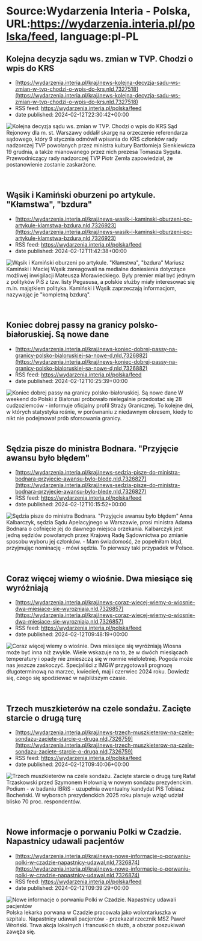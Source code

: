 # Source:Wydarzenia Interia - Polska, URL:https://wydarzenia.interia.pl/polska/feed, language:pl-PL

## Kolejna decyzja sądu ws. zmian w TVP. Chodzi o wpis do KRS
 - [https://wydarzenia.interia.pl/kraj/news-kolejna-decyzja-sadu-ws-zmian-w-tvp-chodzi-o-wpis-do-krs,nId,7327518](https://wydarzenia.interia.pl/kraj/news-kolejna-decyzja-sadu-ws-zmian-w-tvp-chodzi-o-wpis-do-krs,nId,7327518)
 - RSS feed: https://wydarzenia.interia.pl/polska/feed
 - date published: 2024-02-12T22:30:42+00:00

<p><a href="https://wydarzenia.interia.pl/kraj/news-kolejna-decyzja-sadu-ws-zmian-w-tvp-chodzi-o-wpis-do-krs,nId,7327518"><img align="left" alt="Kolejna decyzja sądu ws. zmian w TVP. Chodzi o wpis do KRS" src="https://i.iplsc.com/kolejna-decyzja-sadu-ws-zmian-w-tvp-chodzi-o-wpis-do-krs/000ILE2PMBMBM755-C321.jpg" /></a>Sąd Rejonowy dla m. st. Warszawy oddalił skargę na orzeczenie referendarza sądowego, który 9 stycznia odmówił wpisania do KRS członków rady nadzorczej TVP powołanych przez ministra kultury Bartłomieja Sienkiewicza 19 grudnia, a także mianowanego przez nich prezesa Tomasza Syguta. Przewodniczący rady nadzorczej TVP Piotr Zemła zapowiedział, że postanowienie zostanie zaskarżone.</p><br clear="all" />

## Wąsik i Kamiński oburzeni po artykule. "Kłamstwa", "bzdura"
 - [https://wydarzenia.interia.pl/kraj/news-wasik-i-kaminski-oburzeni-po-artykule-klamstwa-bzdura,nId,7326923](https://wydarzenia.interia.pl/kraj/news-wasik-i-kaminski-oburzeni-po-artykule-klamstwa-bzdura,nId,7326923)
 - RSS feed: https://wydarzenia.interia.pl/polska/feed
 - date published: 2024-02-12T11:42:38+00:00

<p><a href="https://wydarzenia.interia.pl/kraj/news-wasik-i-kaminski-oburzeni-po-artykule-klamstwa-bzdura,nId,7326923"><img align="left" alt="Wąsik i Kamiński oburzeni po artykule. &quot;Kłamstwa&quot;, &quot;bzdura&quot;" src="https://i.iplsc.com/wasik-i-kaminski-oburzeni-po-artykule-klamstwa-bzdura/000IL92EOYWMDYRX-C321.jpg" /></a>Mariusz Kamiński i Maciej Wąsik zareagowali na medialne doniesienia dotyczące możliwej inwigilacji Mateusza Morawieckiego. Były premier miał być jednym z polityków PiS z tzw. listy Pegasusa, a polskie służby miały interesować się m.in. majątkiem polityka. Kamiński i Wąsik zaprzeczają informacjom, nazywając je &quot;kompletną bzdurą&quot;.</p><br clear="all" />

## Koniec dobrej passy na granicy polsko-białoruskiej. Są nowe dane
 - [https://wydarzenia.interia.pl/kraj/news-koniec-dobrej-passy-na-granicy-polsko-bialoruskiej-sa-nowe-d,nId,7326882](https://wydarzenia.interia.pl/kraj/news-koniec-dobrej-passy-na-granicy-polsko-bialoruskiej-sa-nowe-d,nId,7326882)
 - RSS feed: https://wydarzenia.interia.pl/polska/feed
 - date published: 2024-02-12T10:25:39+00:00

<p><a href="https://wydarzenia.interia.pl/kraj/news-koniec-dobrej-passy-na-granicy-polsko-bialoruskiej-sa-nowe-d,nId,7326882"><img align="left" alt="Koniec dobrej passy na granicy polsko-białoruskiej. Są nowe dane" src="https://i.iplsc.com/koniec-dobrej-passy-na-granicy-polsko-bialoruskiej-sa-nowe-d/000IL7HUV3QHAWR2-C321.jpg" /></a>W weekend do Polski z Białorusi próbowało nielegalnie przedostać się 28 cudzoziemców - informuje oficjalny profil Straży Granicznej. To kolejne dni, w których statystyka rośnie, w porównaniu z niedawnym okresem, kiedy to nikt nie podejmował prób sforsowania granicy.</p><br clear="all" />

## Sędzia pisze do ministra Bodnara. "Przyjęcie awansu było błędem"
 - [https://wydarzenia.interia.pl/kraj/news-sedzia-pisze-do-ministra-bodnara-przyjecie-awansu-bylo-blede,nId,7326827](https://wydarzenia.interia.pl/kraj/news-sedzia-pisze-do-ministra-bodnara-przyjecie-awansu-bylo-blede,nId,7326827)
 - RSS feed: https://wydarzenia.interia.pl/polska/feed
 - date published: 2024-02-12T10:15:52+00:00

<p><a href="https://wydarzenia.interia.pl/kraj/news-sedzia-pisze-do-ministra-bodnara-przyjecie-awansu-bylo-blede,nId,7326827"><img align="left" alt="Sędzia pisze do ministra Bodnara. &quot;Przyjęcie awansu było błędem&quot;" src="https://i.iplsc.com/sedzia-pisze-do-ministra-bodnara-przyjecie-awansu-bylo-blede/000IL7QG8MFCF491-C321.jpg" /></a>Anna Kalbarczyk, sędzia Sądu Apelacyjnego w Warszawie, prosi ministra Adama Bodnara o cofnięcie jej do dawnego miejsca orzekania. Kalbarczyk jest jedną sędziów powołanych przez Krajową Radę Sądownictwa po zmianie sposobu wyboru jej członków. - Mam świadomość, że popełniłam błąd, przyjmując nominację - mówi sędzia. To pierwszy taki przypadek w Polsce. 
</p><br clear="all" />

## Coraz więcej wiemy o wiośnie. Dwa miesiące się wyróżniają
 - [https://wydarzenia.interia.pl/kraj/news-coraz-wiecej-wiemy-o-wiosnie-dwa-miesiace-sie-wyrozniaja,nId,7326857](https://wydarzenia.interia.pl/kraj/news-coraz-wiecej-wiemy-o-wiosnie-dwa-miesiace-sie-wyrozniaja,nId,7326857)
 - RSS feed: https://wydarzenia.interia.pl/polska/feed
 - date published: 2024-02-12T09:48:19+00:00

<p><a href="https://wydarzenia.interia.pl/kraj/news-coraz-wiecej-wiemy-o-wiosnie-dwa-miesiace-sie-wyrozniaja,nId,7326857"><img align="left" alt="Coraz więcej wiemy o wiośnie. Dwa miesiące się wyróżniają" src="https://i.iplsc.com/coraz-wiecej-wiemy-o-wiosnie-dwa-miesiace-sie-wyrozniaja/000IL7GAKAOM5RH5-C321.jpg" /></a>Wiosna może być inna niż zwykle. Wiele wskazuje na to, że w dwóch miesiącach temperatury i opady nie zmieszczą się w normie wieloletniej. Pogoda może nas jeszcze zaskoczyć. Specjaliści z IMGW przygotowali prognozę długoterminową na marzec, kwiecień, maj i czerwiec 2024 roku. Dowiedz się, czego się spodziewać w najbliższym czasie.</p><br clear="all" />

## Trzech muszkieterów na czele sondażu. Zacięte starcie o drugą turę
 - [https://wydarzenia.interia.pl/kraj/news-trzech-muszkieterow-na-czele-sondazu-zaciete-starcie-o-druga,nId,7326759](https://wydarzenia.interia.pl/kraj/news-trzech-muszkieterow-na-czele-sondazu-zaciete-starcie-o-druga,nId,7326759)
 - RSS feed: https://wydarzenia.interia.pl/polska/feed
 - date published: 2024-02-12T09:40:06+00:00

<p><a href="https://wydarzenia.interia.pl/kraj/news-trzech-muszkieterow-na-czele-sondazu-zaciete-starcie-o-druga,nId,7326759"><img align="left" alt="Trzech muszkieterów na czele sondażu. Zacięte starcie o drugą turę " src="https://i.iplsc.com/trzech-muszkieterow-na-czele-sondazu-zaciete-starcie-o-druga/000IL5Y4V09E93N2-C321.jpg" /></a>Rafał Trzaskowski przed Szymonem Hołownią w nowym sondażu prezydenckim. Podium - w badaniu IBRiS - uzupełnia ewentualny kandydat PiS Tobiasz Bocheński. W wyborach prezydenckich 2025 roku planuje wziąć udział blisko 70 proc. respondentów. </p><br clear="all" />

## Nowe informacje o porwaniu Polki w Czadzie. Napastnicy udawali pacjentów
 - [https://wydarzenia.interia.pl/kraj/news-nowe-informacje-o-porwaniu-polki-w-czadzie-napastnicy-udawal,nId,7326874](https://wydarzenia.interia.pl/kraj/news-nowe-informacje-o-porwaniu-polki-w-czadzie-napastnicy-udawal,nId,7326874)
 - RSS feed: https://wydarzenia.interia.pl/polska/feed
 - date published: 2024-02-12T09:39:29+00:00

<p><a href="https://wydarzenia.interia.pl/kraj/news-nowe-informacje-o-porwaniu-polki-w-czadzie-napastnicy-udawal,nId,7326874"><img align="left" alt="Nowe informacje o porwaniu Polki w Czadzie. Napastnicy udawali pacjentów" src="https://i.iplsc.com/nowe-informacje-o-porwaniu-polki-w-czadzie-napastnicy-udawal/000IL7H3S59XWQ2Y-C321.jpg" /></a>Polska lekarka porwana w Czadzie pracowała jako wolontariuszka w szpitalu. Napastnicy udawali pacjentów - przekazał rzecznik MSZ Paweł Wroński. Trwa akcja lokalnych i francuskich służb, a obszar poszukiwań zawęża się.</p><br clear="all" />

